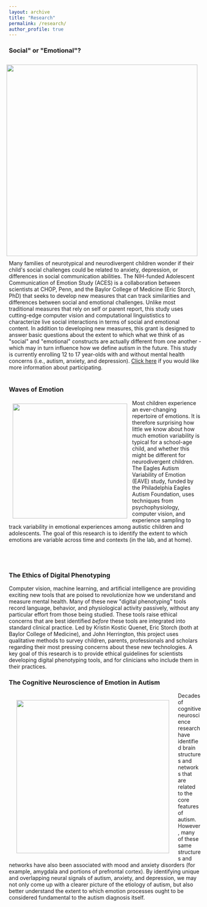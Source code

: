 ```yaml
---
layout: archive
title: "Research"
permalink: /research/
author_profile: true
---
```

  
### Social" or "Emotional"?
<img align="right" src="https://emotionneurodiversitylab.github.io/images/m1_jess_montage.png" width="500 px" style="padding: 10px">
Many families of neurotypical and neurodivergent children wonder if their child's social challenges could be related to anxiety, depression, or differences in social communication abilities.  The NIH-funded Adolescent Communication of Emotion Study (ACES) is a collaboration between scientists at CHOP, Penn, and the Baylor College of Medicine (Eric Storch, PhD) that seeks to develop new measures that can track similarities and differences between social and emotional challenges. Unlike most traditional measures that rely on self or parent report, this study uses cutting-edge computer vision and computational linguististics to characterize live social interactions in terms of social and emotional content.  In addition to developing new measures, this grant is designed to answer basic questions about the extent to which what we think of as "social" and "emotional" constructs are actually different from one another - which may in turn influence how we define autism in the future.  This study is currently enrolling 12 to 17 year-olds with and without mental health concerns (i.e., autism, anxiety, and depression).  <a href="https://www.research.chop.edu/adolescent-communication-of-emotion-study-aces">Click here</a> if you would like more information about participating.
<br>
<br>

### Waves of Emotion
<img align="left" src="https://emotionneurodiversitylab.github.io/images/qrs.png" width="300 px" style="padding: 10px">
Most children experience an ever-changing repertoire of emotions.  It is therefore surprising how little we know about how much emotion variability is typical for a school-age child, and whether this might be different for neurodivergent children.  The Eagles Autism Variability of Emotion (EAVE) study, funded by the Philadelphia Eagles Autism Foundation, uses techniques from psychophysiology, computer vision, and experience sampling to track variability in emotional experiences among autistic children and adolescents.  The goal of this research is to identify the extent to which emotions are variable across time and contexts (in the lab, and at home).
<br><br><br><br>

### The Ethics of Digital Phenotyping
Computer vision, machine learning, and artificial intelligence are providing exciting new tools that are poised to revolutionize how we understand and measure mental health.  Many of these new "digital phenotyping" tools record language, behavior, and physiological activity passively, without any particular effort from those being studied. These tools raise ethical concerns that are best identified <i>before</i> these tools are integrated into standard clinical practice.  Led by Kristin Kostic Quenet, Eric Storch (both at Baylor College of Medicine), and John Herrington, this project uses qualitative methods to survey children, parents, professionals and scholars regarding their most pressing concerns about these new technologies. A key goal of this research is to provide ethical guidelines for scientists developing digital phenotyping tools, and for clinicians who include them in their practices.
<br>

### The Cognitive Neuroscience of Emotion in Autism
<img align="left" src="https://emotionneurodiversitylab.github.io/images/ss1.png" width="400 px" style="padding: 20px">
Decades of cognitive neuroscience research have identified brain structures and networks that are related to the core features of autism.  However, many of these same structures and networks have also been associated with mood and anxiety disorders (for example, amygdala and portions of prefrontal cortex).  By identifying unique and overlapping neural signals of autism, anxiety, and depression, we may not only come up with a clearer picture of the etiology of autism, but also better understand the extent to which emotion processes ought to be considered fundamental to the autism diagnosis itself.
